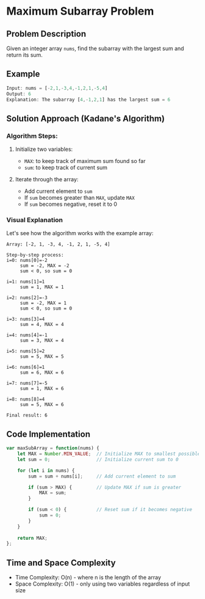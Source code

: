 # Maximum Subarray Problem

## Problem Description
Given an integer array `nums`, find the subarray with the largest sum and return its sum.

## Example
```javascript
Input: nums = [-2,1,-3,4,-1,2,1,-5,4]
Output: 6
Explanation: The subarray [4,-1,2,1] has the largest sum = 6
```

## Solution Approach (Kadane's Algorithm)

### Algorithm Steps:
1. Initialize two variables:
   - `MAX`: to keep track of maximum sum found so far
   - `sum`: to keep track of current sum

2. Iterate through the array:
   - Add current element to `sum`
   - If `sum` becomes greater than `MAX`, update `MAX`
   - If `sum` becomes negative, reset it to 0

### Visual Explanation
Let's see how the algorithm works with the example array:
```
Array: [-2, 1, -3, 4, -1, 2, 1, -5, 4]

Step-by-step process:
i=0: nums[0]=-2
     sum = -2, MAX = -2
     sum < 0, so sum = 0

i=1: nums[1]=1
     sum = 1, MAX = 1

i=2: nums[2]=-3
     sum = -2, MAX = 1
     sum < 0, so sum = 0

i=3: nums[3]=4
     sum = 4, MAX = 4

i=4: nums[4]=-1
     sum = 3, MAX = 4

i=5: nums[5]=2
     sum = 5, MAX = 5

i=6: nums[6]=1
     sum = 6, MAX = 6

i=7: nums[7]=-5
     sum = 1, MAX = 6

i=8: nums[8]=4
     sum = 5, MAX = 6

Final result: 6
```

## Code Implementation
```javascript
var maxSubArray = function(nums) {
    let MAX = Number.MIN_VALUE;  // Initialize MAX to smallest possible number
    let sum = 0;                 // Initialize current sum to 0

    for (let i in nums) {
        sum = sum + nums[i];     // Add current element to sum

        if (sum > MAX) {         // Update MAX if sum is greater
            MAX = sum;
        }

        if (sum < 0) {           // Reset sum if it becomes negative
            sum = 0;
        }
    }
    
    return MAX;
};
```

## Time and Space Complexity
- Time Complexity: O(n) - where n is the length of the array
- Space Complexity: O(1) - only using two variables regardless of input size